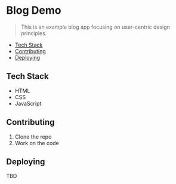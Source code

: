 # Blog Demo

> This is an example blog app focusing on user-centric design principles.

- [Tech Stack](#tech-stack)
- [Contributing](#contributing)
- [Deploying](#deploying)

## Tech Stack

- HTML
- CSS
- JavaScript

## Contributing

1. Clone the repo
2. Work on the code

## Deploying

TBD